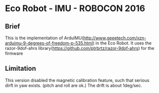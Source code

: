 # Eco Robot - IMU - ROBOCON 2016

## Brief
This is the implementation of ArduIMU(http://www.geeetech.com/xzn-arduimu-9-degrees-of-freedom-p-535.html) in the Eco Robot.
It uses the razor-9dof-ahrs library(https://github.com/ptrbrtz/razor-9dof-ahrs) for the firmware

## Limitation
This version disabled the magnetic calibration feature, such that serious dirft in yaw exists. (pitch and roll are ok.) The drift is about 1deg/sec.